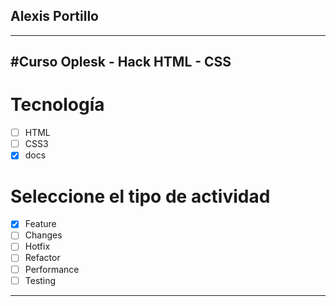 ## Alexis Portillo

---

## #Curso Oplesk - Hack HTML - CSS

# Tecnología

- [ ] HTML
- [ ] CSS3
- [x] docs

# Seleccione el tipo de actividad

- [x] Feature
- [ ] Changes
- [ ] Hotfix
- [ ] Refactor
- [ ] Performance
- [ ] Testing

---
